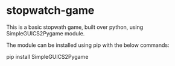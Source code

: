 # stopwatch-game
This is a basic stopwath game, built over python, using SimpleGUICS2Pygame module.

The module can be installed using pip with the below commands:

pip install SimpleGUICS2Pygame
